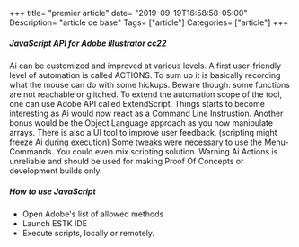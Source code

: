 +++
title= "premier article"
date= "2019-09-19T16:58:58-05:00"
Description= "article de base"
Tags= ["article"]
Categories= ["article"]
+++

##### JavaScript API for Adobe illustrator cc22
Ai can be customized and improved at various levels. A first user-friendly level of automation is called ACTIONS. To sum up it is basically recording what the mouse can do with some hickups.
Beware though: some functions are not reachable or glitched. To extend the automation scope of the tool, one can use Adobe API called ExtendScript.
Things starts to become interesting as Ai would now react as a Command Line Instrustion. Another bonus would be the Object Language approach as you now manipulate arrays.
There is also a UI tool to improve user feedback. (scripting might freeze Ai during execution)
Some tweaks were necessary to use the Menu-Commands. You could even mix scripting solution.
Warning Ai Actions is unreliable and should be used for making Proof Of Concepts or development builds only.

##### How to use JavaScript
* Open Adobe's list of allowed methods
* Launch ESTK IDE
* Execute scripts, locally or remotely.